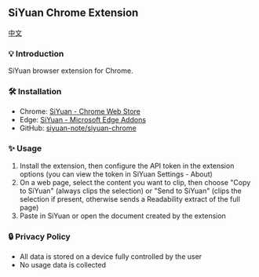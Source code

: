## SiYuan Chrome Extension

[中文](https://github.com/siyuan-note/siyuan-chrome/blob/main/README_zh_CN.md)

### 💡 Introduction

SiYuan browser extension for Chrome.

### 🛠️ Installation

* Chrome: [SiYuan - Chrome Web Store](https://chrome.google.com/webstore/detail/siyuan/hkcgjbeblifaincobbcfiffbpgoafepk)
* Edge: [SiYuan - Microsoft Edge Addons](https://microsoftedge.microsoft.com/addons/detail/siyuan/lclhdlhleinlppggbbgimbekofanbkcf)
* GitHub: [siyuan-note/siyuan-chrome](https://github.com/siyuan-note/siyuan-chrome)

### ✨ Usage

1. Install the extension, then configure the API token in the extension options (you can view the token in SiYuan Settings - About)
2. On a web page, select the content you want to clip, then choose "Copy to SiYuan" (always clips the selection) or "Send to SiYuan" (clips the selection if present, otherwise sends a Readability extract of the full page)
3. Paste in SiYuan or open the document created by the extension

### 🔒 Privacy Policy

* All data is stored on a device fully controlled by the user
* No usage data is collected
